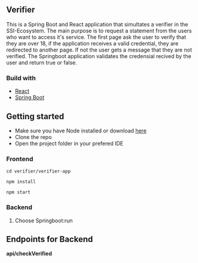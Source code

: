 
## Verifier
This is a Spring Boot and React application that simultates a verifier in the SSI-Ecosystem. The main purpose is to request a statement from the users who want to access it's service. The first page ask the user to verify that they are over 18, if the application receives a valid credential, they are redirected to another page. If not the user gets a message that they are not verified. The Springboot application validates the credensial recived by the user and return true or false. 

### Build with
* [React](https://reactjs.org/)
* [Spring Boot](https://spring.io/projects/spring-boot)


## Getting started
* Make sure you have Node installed or download [here](https://nodejs.org/en/download/)
* Clone the repo 
* Open the project folder in your prefered IDE

### Frontend
```
cd verifier/verifier-app
```
```
npm install
```
```
npm start
```
### Backend

1. Choose Springboot:run

## Endpoints for Backend

**api/checkVerified**
